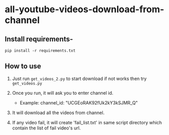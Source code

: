 # all-youtube-videos-download-from-channel

## Install requirements-

`pip install -r requirements.txt`

## How to use

1. Just run `get_videos_2.py` to start download if not works then try `get_videos.py`

2. Once you run, it will ask you to enter channel id.
   - Example: channel_id: "UCGEoRAK92fUk2kY3kSJMR_Q"

3. It will download all the videos from channel.

4. If any video fail, it will create 'fail_list.txt' in same script directory which contain the list of fail video's url.
